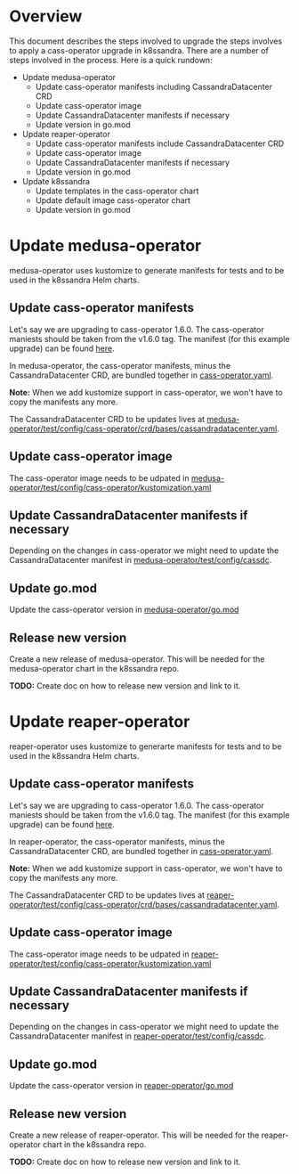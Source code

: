# Overview
This document describes the steps involved to upgrade the steps involves to apply a cass-operator upgrade in k8ssandra. There are a number of steps involved in the process. Here is a quick rundown:

* Update medusa-operator
  * Update cass-operator manifests including CassandraDatacenter CRD
  * Update cass-operator image
  * Update CassandraDatacenter manifests if necessary
  * Update version in go.mod
* Update reaper-operator
  * Update cass-operator manifests include CassandraDatacenter CRD
  * Update cass-operator image
  * Update CassandraDatacenter manifests if necessary
  * Update version in go.mod
* Update k8ssandra
  * Update templates in the cass-operator chart
  * Update default image cass-operator chart
  * Update version in go.mod 


# Update medusa-operator
medusa-operator uses kustomize to generate manifests for tests and to be used in the k8ssandra Helm charts.

## Update cass-operator manifests
Let's say we are upgrading to cass-operator 1.6.0. The cass-operator maniests should be taken from the v1.6.0 tag. The manifest (for this example upgrade) can be found [here](https://github.com/datastax/cass-operator/tree/v1.6.0/operator/deploy).

In medusa-operator, the cass-operator manifests, minus the CassandraDatacenter CRD, are bundled together in [cass-operator.yaml](https://github.com/k8ssandra/medusa-operator/blob/master/test/config/cass-operator/cass-operator.yaml).

**Note:** When we add kustomize support in cass-operator, we won't have to copy the manifests any more.

The CassandraDatacenter CRD to be updates lives at [medusa-operator/test/config/cass-operator/crd/bases/cassandradatacenter.yaml](https://github.com/k8ssandra/medusa-operator/blob/master/test/config/cass-operator/crd/bases/cassandradatacenter.yaml).

## Update cass-operator image
The cass-operator image needs to be udpated in [medusa-operator/test/config/cass-operator/kustomization.yaml](https://github.com/k8ssandra/medusa-operator/blob/master/test/config/cass-operator/kustomization.yaml)

## Update CassandraDatacenter manifests if necessary
Depending on the changes in cass-operator we might need to update the CassandraDatacenter manifest in [medusa-operator/test/config/cassdc](https://github.com/k8ssandra/medusa-operator/tree/master/test/config/cassdc).

## Update go.mod
Update the cass-operator version in [medusa-operator/go.mod](https://github.com/k8ssandra/medusa-operator/blob/master/go.mod)

## Release new version
Create a new release of medusa-operator. This will be needed for the medusa-operator chart in the k8ssandra repo.

**TODO:** Create doc on how to release new version and link to it.

# Update reaper-operator
reaper-operator uses kustomize to generarte manifests for tests and to be used in the k8ssandra Helm charts.

## Update cass-operator manifests
Let's say we are upgrading to cass-operator 1.6.0. The cass-operator maniests should be taken from the v1.6.0 tag. The manifest (for this example upgrade) can be found [here](https://github.com/datastax/cass-operator/tree/v1.6.0/operator/deploy).

In reaper-operator, the cass-operator manifests, minus the CassandraDatacenter CRD, are bundled together in [cass-operator.yaml](https://github.com/k8ssandra/reaper-operator/blob/master/test/config/cass-operator/cass-operator.yaml).

**Note:** When we add kustomize support in cass-operator, we won't have to copy the manifests any more.

The CassandraDatacenter CRD to be updates lives at [reaper-operator/test/config/cass-operator/crd/bases/cassandradatacenter.yaml](https://github.com/k8ssandra/reaper-operator/blob/master/test/config/cass-operator/crd/bases/cassandradatacenter.yaml).

## Update cass-operator image
The cass-operator image needs to be udpated in [reaper-operator/test/config/cass-operator/kustomization.yaml](https://github.com/k8ssandra/reaper-operator/blob/master/test/config/cass-operator/kustomization.yaml)

## Update CassandraDatacenter manifests if necessary
Depending on the changes in cass-operator we might need to update the CassandraDatacenter manifest in [reaper-operator/test/config/cassdc](https://github.com/k8ssandra/reaper-operator/tree/master/test/config/cassdc).

## Update go.mod
Update the cass-operator version in [reaper-operator/go.mod](https://github.com/k8ssandra/reaper-operator/blob/master/go.mod)

## Release new version
Create a new release of reaper-operator. This will be needed for the reaper-operator chart in the k8ssandra repo.

**TODO:** Create doc on how to release new version and link to it.
